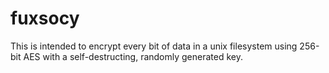 # fuxsocy
This is intended to encrypt every bit of data in a unix filesystem using 256-bit AES with a self-destructing, randomly generated key.
